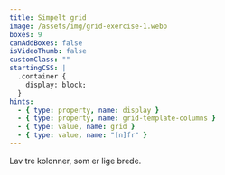 ```yaml
---
title: Simpelt grid
image: /assets/img/grid-exercise-1.webp
boxes: 9
canAddBoxes: false
isVideoThumb: false
customClass: ""
startingCSS: |
  .container {
    display: block;
  }
hints:
  - { type: property, name: display }
  - { type: property, name: grid-template-columns }
  - { type: value, name: grid }
  - { type: value, name: "[n]fr" }
---
```


Lav tre kolonner, som er lige brede.
